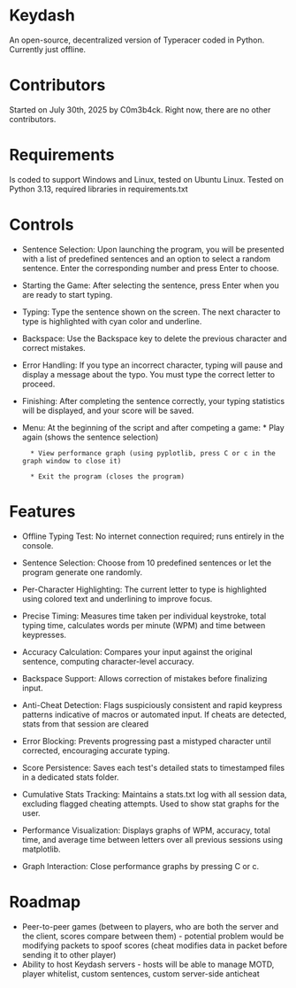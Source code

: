 # Keydash
An open-source, decentralized version of Typeracer coded in Python. Currently just offline.
# Contributors
Started on July 30th, 2025 by C0m3b4ck. Right now, there are no other contributors.
# Requirements
Is coded to support Windows and Linux, tested on Ubuntu Linux.
Tested on Python 3.13, required libraries in requirements.txt
# Controls
* Sentence Selection:
    Upon launching the program, you will be presented with a list of predefined sentences and an option to select a random sentence.      Enter the corresponding number and press Enter to choose.

* Starting the Game:
    After selecting the sentence, press Enter when you are ready to start typing.

* Typing:
    Type the sentence shown on the screen. The next character to type is highlighted with cyan color and underline.

* Backspace:
    Use the Backspace key to delete the previous character and correct mistakes.

* Error Handling:
    If you type an incorrect character, typing will pause and display a message about the typo. You must type the correct letter to proceed.

* Finishing:
    After completing the sentence correctly, your typing statistics will be displayed, and your score will be saved.

* Menu:
At the beginning of the script and after competing a game:
        * Play again (shows the sentence selection)

        * View performance graph (using pyplotlib, press C or c in the graph window to close it)

        * Exit the program (closes the program)

# Features

* Offline Typing Test:
    No internet connection required; runs entirely in the console.

* Sentence Selection:
    Choose from 10 predefined sentences or let the program generate one randomly.

* Per-Character Highlighting:
    The current letter to type is highlighted using colored text and underlining to improve focus.

* Precise Timing:
    Measures time taken per individual keystroke, total typing time, calculates words per minute (WPM) and time between keypresses.

* Accuracy Calculation:
    Compares your input against the original sentence, computing character-level accuracy.

* Backspace Support:
    Allows correction of mistakes before finalizing input.

* Anti-Cheat Detection:
    Flags suspiciously consistent and rapid keypress patterns indicative of macros or automated input. If cheats are detected, stats from that session are cleared

* Error Blocking:
    Prevents progressing past a mistyped character until corrected, encouraging accurate typing.

* Score Persistence:
    Saves each test's detailed stats to timestamped files in a dedicated stats folder.

* Cumulative Stats Tracking:
    Maintains a stats.txt log with all session data, excluding flagged cheating attempts. Used to show stat graphs for the user.

* Performance Visualization:
    Displays graphs of WPM, accuracy, total time, and average time between letters over all previous sessions using matplotlib.

* Graph Interaction:
    Close performance graphs by pressing C or c.

# Roadmap

* Peer-to-peer games (between to players, who are both the server and the client, scores compare between them) - potential problem would be modifying packets to spoof scores (cheat modifies data in packet before sending it to other player)
* Ability to host Keydash servers - hosts will be able to manage MOTD, player whitelist, custom sentences, custom server-side anticheat



